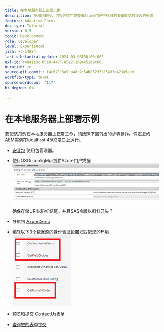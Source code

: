 ```yaml
---
title: 在本地服务器上部署示例
description: 多部分教程，可指导您完成查询Azure门户中存储的表单提交时涉及的步骤
feature: Adaptive Forms
doc-type: Tutorial
version: 6.5
topic: Development
role: Developer
level: Experienced
jira: kt-14884
last-substantial-update: 2024-03-03T00:00:00Z
exl-id: 44841a3c-85e0-447f-85e2-169a451d9c68
duration: 20
source-git-commit: f4c621f3a9caa8c2c64b8323312343fe421a5aee
workflow-type: tm+mt
source-wordcount: '117'
ht-degree: 0%

---
```


# 在本地服务器上部署示例

要使该用例在本地服务器上正常工作，请按照下面列出的步骤操作。假定您的AEM实例在localhost 4502端口上运行。

* [安装包](assets/azuredemo.all-1.0.0-SNAPSHOT.zip) 使用包管理器。

* 使用OSGi configMgr提供Azure门户凭据
  ![azure-portal](assets/azure-portal-config.png)
确保存储URI以斜杠结尾，并且SAS令牌以斜杠开头？
* 导航到 [AzureDemo](http://localhost:4502/libs/fd/fdm/gui/components/admin/fdmcloudservice/fdm.html/conf/azuredemo)

* 编辑以下3个数据源的身份验证设置以匹配您的环境
  ![数据源](assets/fdm-data-sources.png)

* 预览和提交 [ContactUs表单](http://localhost:4502/content/dam/formsanddocuments/azureportal/contactus/jcr:content?wcmmode=disabled)

* [查询您的表单提交](http://localhost:4502/content/dam/formsanddocuments/azureportal/queryformsubmissions/jcr:content?wcmmode=disabled)
